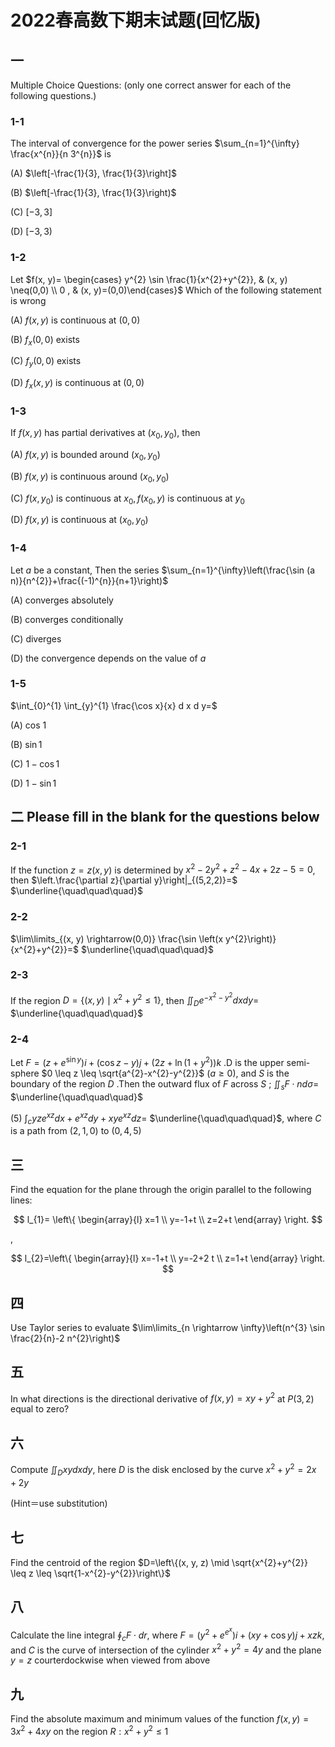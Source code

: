 # 2022春高数下期末试题(回忆版)

## 一

Multiple Choice Questions: (only one correct answer for each of the following questions.)

### 1-1

The interval of convergence for the power series $\sum_{n=1}^{\infty} \frac{x^{n}}{n 3^{n}}$ is

(A) $\left[-\frac{1}{3}, \frac{1}{3}\right]$

(B) $\left[-\frac{1}{3}, \frac{1}{3}\right)$

(C) $[-3,3]$

(D) $[-3,3)$

### 1-2

Let $f(x, y)= \begin{cases} y^{2} \sin \frac{1}{x^{2}+y^{2}},  & (x, y) \neq(0,0) \\ 0 , &  (x, y)=(0,0)\end{cases}$ Which of the following statement is wrong

(A) $f(x, y)$ is continuous at $(0,0)$

(B) $f_{x}(0,0)$ exists

(C) $f_{y}(0,0)$ exists

(D) $f_{x}(x, y)$ is continuous at $(0,0)$

### 1-3

If $f(x, y)$ has partial derivatives at $\left(x_{0}, y_{0}\right)$, then

(A) $f(x, y)$ is bounded around $\left(x_{0}, y_{0}\right)$

(B) $f(x, y)$ is continuous around $\left(x_{0}, y_{0}\right)$

(C) $f\left(x, y_{0}\right)$ is continuous at $x_{0}, f\left(x_{0}, y\right)$ is continuous at $y_{0}$

(D) $f(x, y)$ is continuous at $\left(x_{0}, y_{0}\right)$

### 1-4

Let $a$ be a constant, Then the series $\sum_{n=1}^{\infty}\left(\frac{\sin (a n)}{n^{2}}+\frac{(-1)^{n}}{n+1}\right)$

(A) converges absolutely

(B) converges conditionally

(C) diverges

(D) the convergence depends on the value of $a$

### 1-5

$\int_{0}^{1} \int_{y}^{1} \frac{\cos x}{x} d x d y=$

(A) cos 1

(B)  $\sin 1$

(C)  $1-\cos 1$

(D)  $1-\sin 1$

## 二 Please fill in the blank for the questions below

### 2-1

If the function $z = z(x, y)$ is determined by $x^{2}-2 y^{2}+z^{2}-4 x+2 z-5=0$, then $\left.\frac{\partial z}{\partial y}\right|_{(5,2,2)}=$ $\underline{\quad\quad\quad}$

### 2-2

$\lim\limits_{(x, y) \rightarrow(0,0)} \frac{\sin \left(x y^{2}\right)}{x^{2}+y^{2}}=$ $\underline{\quad\quad\quad}$

### 2-3

If the region $D=\left\{(x, y) \mid x^{2}+y^{2} \leq 1\right\}$, then $\iint_{D} e^{-x^{2}-y^{2}} d x d y=$ $\underline{\quad\quad\quad}$

### 2-4

Let $F=\left(z+e^{\sin y}\right) i+(\cos z-y) j+\left(2 z+\ln \left(1+y^{2}\right)\right) k$ .D is the upper semi-sphere $0 \leq z \leq \sqrt{a^{2}-x^{2}-y^{2}}$ $(a \geq 0)$, and $S$ is the boundary of the region $D$ .Then the outward flux of $F$ across $S$ ; $\iint_{s} F \cdot n d \sigma=$ $\underline{\quad\quad\quad}$

(5)  $\int_c y z e^{x z} d x+e^{x z} d y+x y e^{x z} d z=$ $\underline{\quad\quad\quad}$, where $C$ is a path from $(2,1,0)$ to $(0,4,5)$

## 三

Find the equation for the plane through the origin parallel to the following lines:

$$
l_{1}=
\left\{
\begin{array}{l}
x=1 \\
y=-1+t \\
z=2+t
\end{array}
\right.
$$

,

$$
l_{2}=\left\{
\begin{array}{l}
x=-1+t \\
y=-2+2 t \\
z=1+t
\end{array}
\right.
$$

## 四

Use Taylor series to evaluate $\lim\limits_{n \rightarrow \infty}\left(n^{3} \sin \frac{2}{n}-2 n^{2}\right)$

## 五

In what directions is the directional derivative of $f(x, y)=x y+y^{2}$ at $P(3,2)$ equal to zero?

## 六

Compute $\iint_{D} x y d x d y$, here $D$ is the disk enclosed by the curve $x^{2}+y^{2}=2 x+2 y$

(Hint＝use substitution)

## 七

Find the centroid of the region $D=\left\{(x, y, z) \mid \sqrt{x^{2}+y^{2}} \leq z \leq \sqrt{1-x^{2}-y^{2}}\right\}$

## 八

Calculate the line integral $\oint_{c} F \cdot d r$, where $F=\left(y^{2}+e^{e^{x}}\right) i+(x y+\cos y) j+x z k$, and $C$ is the curve of intersection of the cylinder $x^{2}+y^{2}=4 y$ and the plane $y=z$ courterdockwise when viewed from above

## 九

Find the absolute maximum and minimum values of the function $f(x, y)=3 x^{2}+4 x y$ on the region $R: x^{2}+y^{2} \leq 1$
